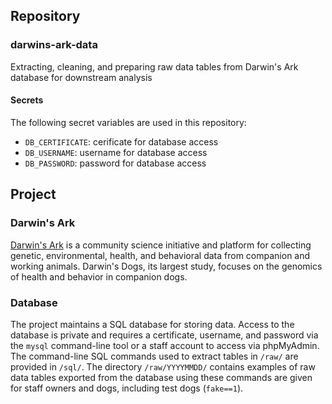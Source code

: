 ## Repository

### darwins-ark-data

Extracting, cleaning, and preparing raw data tables from Darwin's Ark database for downstream analysis

#### Secrets

The following secret variables are used in this repository:

- `DB_CERTIFICATE`: cerificate for database access
- `DB_USERNAME`: username for database access
- `DB_PASSWORD`: password for database access

## Project

### Darwin's Ark

[Darwin's Ark](darwinsark.org) is a community science initiative and platform for collecting genetic, environmental, health, and behavioral data from companion and working animals. Darwin's Dogs, its largest study, focuses on the genomics of health and behavior in companion dogs.

### Database

The project maintains a SQL database for storing data. Access to the database is private and requires a certificate, username, and password via the `mysql` command-line tool or a staff account to access via phpMyAdmin. The command-line SQL commands used to extract tables in `/raw/` are provided in `/sql/`. The directory `/raw/YYYYMMDD/` contains examples of raw data tables exported from the database using these commands are given for staff owners and dogs, including test dogs (`fake==1`).